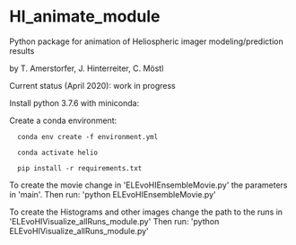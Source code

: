 # HI_animate_module

Python package for animation of Heliospheric imager modeling/prediction results

by  T. Amerstorfer, J. Hinterreiter, C. Möstl

Current status (April 2020): work in progress



Install python 3.7.6 with miniconda:

Create a conda environment:

	  conda env create -f environment.yml

	  conda activate helio

	  pip install -r requirements.txt

	  



To create the movie change in 'ELEvoHIEnsembleMovie.py' the parameters in 'main'.
Then run: 'python ELEvoHIEnsembleMovie.py'


To create the Histograms and other images change the path to the runs in 'ELEvoHIVisualize_allRuns_module.py'
Then run: 'python ELEvoHIVisualize_allRuns_module.py'

